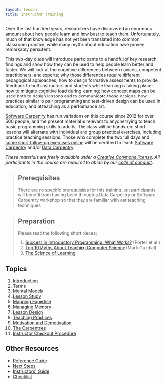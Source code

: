 ```yaml
---
layout: lesson
title: Instructor Training
---
```

Over the last hundred years,
researchers have discovered an enormous amount about how people learn
and how best to teach them.
Unfortunately,
much of that knowledge has not yet been translated into common classroom practice,
while many myths about education have proven remarkably persistent.

This two-day class will introduce participants to a handful of key research findings
and show how they can be used to help people learn better and faster.
We will look at the cognitive differences between novices, competent practitioners, and experts;
why those differences require different pedagogical approaches;
how to design formative assessments to provide feedback to both instructors and students while learning is taking place;
how to mitigate cognitive load during learning;
how concept maps can be used both to design lessons and to communicate those designs;
how practices similar to pair programming and test-driven design can be used in education;
and at teaching as a performance art.

[Software Carpentry][swc-website] has run variations on this course since 2012 for over 500 people,
and the present material is relevant to anyone trying to teach basic programming skills to adults.
The class will be hands-on:
short lessons will alternate with individual and group practical exercises,
including practice teaching sessions.
Those who complete the two full days
and [some short follow-up exercises online](11-checkout.html)
will be certified to teach [Software Carpentry][swc-website] and/or [Data Carpentry][dc-website].

*These materials are freely available under a [Creative Commons license][license].
All participants in this course are required to abide by
our [code of conduct][code-of-conduct].*

> ## Prerequisites
>
> There are no specific prerequisites for this training,
> but participants will benefit from having been through
> a Data Carpentry or Software Carpentry workshop
> so that they are familiar with our teaching techniques.

> ## Preparation
>
> Please read the following short pieces:
>
> 1. [Success in Introductory Programming: What Works?][porter-what-works] (Porter et al.)
> 2. [Top 10 Myths About Teaching Computer Science][guzdial-10-myths] (Mark Guzdial)
> 3. [The Science of Learning][science-of-learning]

## Topics

1.  [Introduction](01-introduction.html)
2.  [Terms](02-terms.html)
3.  [Mental Models](03-models.html)
4.  [Lesson Study](04-study.html)
5.  [Mapping Expertise](05-expertise.html)
6.  [Managing Memory](06-memory.html)
7.  [Lesson Design](07-design.html)
8.  [Teaching Practices](08-practices.html)
9.  [Motivation and Demotivation](09-motivation.html)
10. [The Carpentries](10-carpentries.html)
11. [Instructor Checkout Procedure](11-checkout.html)

## Other Resources

*   [Reference Guide](reference.html)
*   [Next Steps](discussion.html)
*   [Instructors' Guide](instructors.html)
*   [Checklist](checklist.html)

[code-of-conduct]: http://software-carpentry.org/conduct/
[dc-website]: http://datacarpentry.org
[guzdial-10-myths]: papers/guzdial-10-myths-2015.pdf
[instructor-training]: https://swcarpentry.github.io/instructor-training/
[license]: LICENSE.html
[porter-what-works]: papers/porter-what-works-2013.pdf
[science-of-learning]: papers/science-of-learning-2015.pdf
[swc-website]: http://software-carpentry.org
